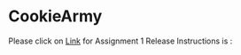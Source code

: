 # CookieArmy

Please click on [Link](https://github.com/airavata-courses/CookieArmy/wiki/Release-Instructions) for Assignment 1 Release Instructions is :

  



